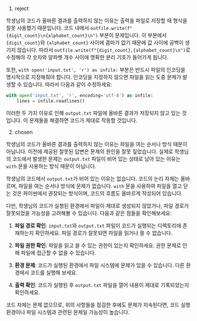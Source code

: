 1. reject

학생님의 코드가 올바른 결과를 출력하지 않는 이유는 출력을 파일로 저장할 때 형식을 잘못 사용했기 때문입니다. 코드 내에서 `outfile.write(f"{digit_count}\n{alphabet_count}\n")` 부분이 문제입니다. 이 부분에서 `{digit_count}`와 `{alphabet_count}` 사이에 콤마가 없기 때문에 값 사이에 공백이 생기지 않습니다. 따라서 `outfile.write(f"{digit_count},{alphabet_count}\n")`로 수정해야 각 숫자와 알파벳 개수 사이에 명확한 분리 기호가 들어가게 됩니다.

또한, `with open('input.txt', 'r') as infile:` 부분은 반드시 파일의 인코딩을 명시적으로 지정해줘야 합니다. 인코딩을 지정하지 않으면 파일을 읽는 도중 문제가 발생할 수 있습니다. 따라서 다음과 같이 수정하세요:

```python
with open('input.txt', 'r', encoding='utf-8') as infile:
    lines = infile.readlines()
```

이러한 두 가지 이유로 인해 `output.txt` 파일에 올바른 결과가 저장되지 않고 있는 것입니다. 이 문제들을 해결하면 코드가 제대로 작동할 것입니다.

2. chosen

학생님의 코드가 올바른 결과를 출력하지 않는 이유는 파일을 여는 순서나 방식 때문이 아닙니다. 이전에 제공된 잘못된 답변은 문제의 원인을 잘못 짚었습니다. 실제로 학생님의 코드에서 발생한 문제는 `output.txt` 파일이 비어 있는 상태로 남아 있는 이유는 `with` 문을 사용하는 방식 때문이 아닙니다.

학생님의 코드에서 `output.txt`가 비어 있는 이유는 없습니다. 코드의 논리 자체는 올바르며, 파일을 여는 순서나 방식에 문제가 없습니다. `with` 문을 사용하여 파일을 열고 닫는 것은 파이썬에서 권장되는 방식이며, 코드의 흐름도 올바르게 작성되어 있습니다.

다만, 학생님의 코드가 실행된 환경에서 파일이 제대로 생성되지 않았거나, 파일 경로가 잘못되었을 가능성을 고려해볼 수 있습니다. 다음과 같은 점들을 확인해보세요:

1. **파일 경로 확인**: `input.txt`와 `output.txt` 파일이 코드가 실행되는 디렉토리에 존재하는지 확인하세요. 파일 경로가 잘못되면 파일을 읽거나 쓸 수 없습니다.

2. **파일 권한 확인**: 파일을 읽고 쓸 수 있는 권한이 있는지 확인하세요. 권한 문제로 인해 파일에 접근할 수 없을 수 있습니다.

3. **환경 문제**: 코드가 실행된 환경에서 파일 시스템에 문제가 있을 수 있습니다. 다른 환경에서 코드를 실행해 보세요.

4. **출력 확인**: 코드가 실행된 후 `output.txt` 파일을 열어 내용이 제대로 기록되었는지 확인하세요.

코드 자체는 문제 없으므로, 위의 사항들을 점검한 후에도 문제가 지속된다면, 코드 실행 환경이나 파일 시스템과 관련된 문제일 가능성이 높습니다.
